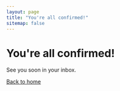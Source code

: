 ```yaml
---
layout: page
title: "You're all confirmed!"
sitemap: false
---
```


# You're all confirmed!

See you soon in your inbox.

[Back to home](/)
